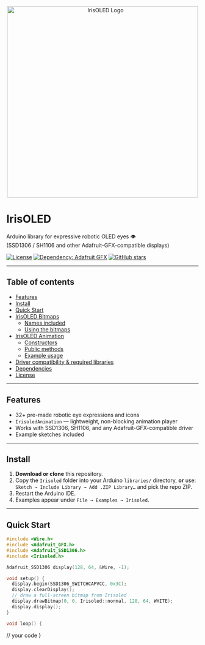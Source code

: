 <p align="center">
  <img src="https://github.com/user-attachments/assets/45d72a1a-9e4f-408f-a2d3-3ade6a18af2f" alt="IrisOLED Logo" width="500"/>
</p>

# IrisOLED

Arduino library for expressive robotic OLED eyes 👁️  
(SSD1306 / SH1106 and other Adafruit-GFX-compatible displays)

[![License](https://img.shields.io/badge/license-MIT-blue.svg)](https://github.com/orji123/Irisoled/blob/main/LICENSE)
[![Dependency: Adafruit GFX](https://img.shields.io/badge/dependency-Adafruit%20GFX-green.svg)](https://github.com/adafruit/Adafruit-GFX-Library)
[![GitHub stars](https://img.shields.io/github/stars/orji123/Irisoled?style=social)](https://github.com/orji123/Irisoled/stargazers)

---

## Table of contents

- [Features](#features)
- [Install](#install)
- [Quick Start](#quick-start)
- [IrisOLED Bitmaps](#irisoled-bitmaps)
  - [Names included](#names-included)
  - [Using the bitmaps](#using-the-bitmaps)
- [IrisOLED Animation](#irisoled-animation)
  - [Constructors](#constructors)
  - [Public methods](#public-methods)
  - [Example usage](#example-usage)
- [Driver compatibility & required libraries](#driver-compatibility--required-libraries)
- [Dependencies](#dependencies)
- [License](#license)

---

## Features

- 32+ pre-made robotic eye expressions and icons  
- `IrisoledAnimation` — lightweight, non-blocking animation player  
- Works with SSD1306, SH1106, and any Adafruit-GFX-compatible driver  
- Example sketches included

---

## Install

1. **Download or clone** this repository.  
2. Copy the `Irisoled` folder into your Arduino `libraries/` directory, **or** use:  
   `Sketch → Include Library → Add .ZIP Library…` and pick the repo ZIP.  
3. Restart the Arduino IDE.  
4. Examples appear under `File → Examples → Irisoled`.

---

## Quick Start

```cpp
#include <Wire.h>
#include <Adafruit_GFX.h>
#include <Adafruit_SSD1306.h>
#include <Irisoled.h>

Adafruit_SSD1306 display(128, 64, &Wire, -1);

void setup() {
  display.begin(SSD1306_SWITCHCAPVCC, 0x3C);
  display.clearDisplay();
  // draw a full-screen bitmap from Irisoled
  display.drawBitmap(0, 0, Irisoled::normal, 128, 64, WHITE);
  display.display();
}

void loop() {
```
  // your code
}
